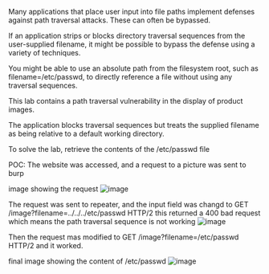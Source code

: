 Many applications that place user input into file paths implement defenses against path traversal attacks. These can often be bypassed.

If an application strips or blocks directory traversal sequences from the user-supplied filename, it might be possible to bypass the defense using a variety of techniques.

You might be able to use an absolute path from the filesystem root, such as filename=/etc/passwd, to directly reference a file without using any traversal sequences.

 This lab contains a path traversal vulnerability in the display of product images.

The application blocks traversal sequences but treats the supplied filename as being relative to a default working directory.

To solve the lab, retrieve the contents of the /etc/passwd file


POC: 
The website was accessed, and a request to a picture was sent to burp

image showing the request 
![image](https://github.com/user-attachments/assets/628c930e-dae1-475c-9fa1-f626d607cf0b)


The request was sent to repeater, and the input field was changd to
GET /image?filename=../../../etc/passwd HTTP/2
this returned a 400 bad request which means the path traversal sequence is not working
![image](https://github.com/user-attachments/assets/c312069e-2b84-4b68-9d02-bd6a11fa4232)


Then the request mas modified to
GET /image?filename=/etc/passwd HTTP/2
and it worked.

final image showing the content of /etc/passwd
![image](https://github.com/user-attachments/assets/fccdc399-7569-4bcc-8877-0b304bac79c4)
